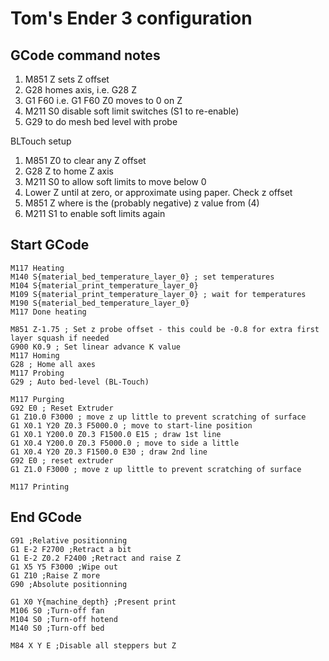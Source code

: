 # Tom's Ender 3 configuration

## GCode command notes

1. M851 Z <z-offset> sets Z offset
2. G28 <axis> homes axis, i.e. G28 Z
3. G1 F60 <axis><position> i.e. G1 F60 Z0 moves to 0 on Z
4. M211 S0 disable soft limit switches (S1 to re-enable)
5. G29 to do mesh bed level with probe

BLTouch setup

1. M851 Z0 to clear any Z offset
2. G28 Z to home Z axis
3. M211 S0 to allow soft limits to move below 0
4. Lower Z until at zero, or approximate using paper. Check z offset
5. M851 Z <offset> where <offset> is the (probably negative) z value from (4)
6. M211 S1 to enable soft limits again

## Start GCode

```
M117 Heating
M140 S{material_bed_temperature_layer_0} ; set temperatures
M104 S{material_print_temperature_layer_0}
M109 S{material_print_temperature_layer_0} ; wait for temperatures
M190 S{material_bed_temperature_layer_0} 
M117 Done heating

M851 Z-1.75 ; Set z probe offset - this could be -0.8 for extra first layer squash if needed
G900 K0.9 ; Set linear advance K value
M117 Homing
G28 ; Home all axes
M117 Probing
G29 ; Auto bed-level (BL-Touch)

M117 Purging
G92 E0 ; Reset Extruder
G1 Z10.0 F3000 ; move z up little to prevent scratching of surface
G1 X0.1 Y20 Z0.3 F5000.0 ; move to start-line position
G1 X0.1 Y200.0 Z0.3 F1500.0 E15 ; draw 1st line
G1 X0.4 Y200.0 Z0.3 F5000.0 ; move to side a little
G1 X0.4 Y20 Z0.3 F1500.0 E30 ; draw 2nd line
G92 E0 ; reset extruder
G1 Z1.0 F3000 ; move z up little to prevent scratching of surface

M117 Printing
```

## End GCode

```
G91 ;Relative positionning
G1 E-2 F2700 ;Retract a bit
G1 E-2 Z0.2 F2400 ;Retract and raise Z
G1 X5 Y5 F3000 ;Wipe out
G1 Z10 ;Raise Z more
G90 ;Absolute positionning

G1 X0 Y{machine_depth} ;Present print
M106 S0 ;Turn-off fan
M104 S0 ;Turn-off hotend
M140 S0 ;Turn-off bed

M84 X Y E ;Disable all steppers but Z
```